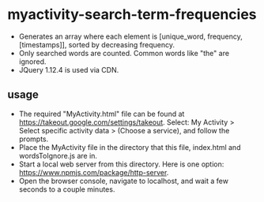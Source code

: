 # myactivity-search-term-frequencies
- Generates an array where each element is [unique_word, frequency, [timestamps]], sorted by decreasing frequency.
- Only searched words are counted. Common words like "the" are ignored.
- JQuery 1.12.4 is used via CDN.

## usage
- The required "MyActivity.html" file can be found at https://takeout.google.com/settings/takeout. Select: My Activity > Select specific activity data > (Choose a service), and follow the prompts.
- Place the MyActivity file in the directory that this file, index.html and wordsToIgnore.js are in.
- Start a local web server from this directory. Here is one option: https://www.npmjs.com/package/http-server.
- Open the browser console, navigate to localhost, and wait a few seconds to a couple minutes.
